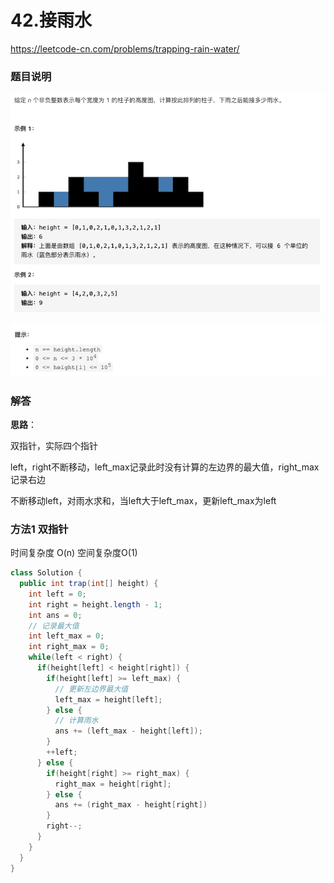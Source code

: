 # 42.接雨水

https://leetcode-cn.com/problems/trapping-rain-water/



### 题目说明

![image-20210316152001473](img/image-20210316152001473.png)

![image-20210316152008344](img/image-20210316152008344.png)



### 解答

**思路**：

双指针，实际四个指针

left，right不断移动，left_max记录此时没有计算的左边界的最大值，right_max记录右边

不断移动left，对雨水求和，当left大于left_max，更新left_max为left



### 方法1 双指针

时间复杂度 O(n) 空间复杂度O(1)

```java
class Solution {
  public int trap(int[] height) {
    int left = 0;
    int right = height.length - 1;
    int ans = 0;
    // 记录最大值
    int left_max = 0;
    int right_max = 0;
    while(left < right) {
      if(height[left] < height[right]) {
        if(height[left] >= left_max) {
          // 更新左边界最大值
          left_max = height[left];
        } else {
          // 计算雨水
          ans += (left_max - height[left]);
        }
        ++left;
      } else {
        if(height[right] >= right_max) {
          right_max = height[right];
        } else {
          ans += (right_max - height[right])
        }
        right--;
      }
    }
  }
}
```





